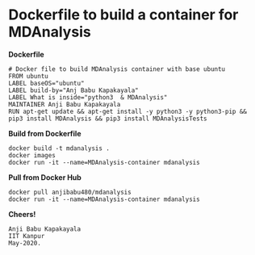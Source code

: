 # Dockerfile to build a container for MDAnalysis

**Dockerfile**
```
# Docker file to build MDAnalysis container with base ubuntu
FROM ubuntu
LABEL baseOS="ubuntu"
LABEL build-by="Anj Babu Kapakayala"
LABEL What is inside="python3  & MDAnalysis"
MAINTAINER Anji Babu Kapakayala
RUN apt-get update && apt-get install -y python3 -y python3-pip && pip3 install MDAnalysis && pip3 install MDAnalysisTests
```

**Build from Dockerfile**

    docker build -t mdanalysis .
    docker images
    docker run -it --name=MDAnalysis-container mdanalysis

**Pull from Docker Hub**

    docker pull anjibabu480/mdanalysis
    docker run -it --name=MDAnalysis-container mdanalysis
    

**Cheers!**
       
    Anji Babu Kapakayala
    IIT Kanpur
    May-2020.
